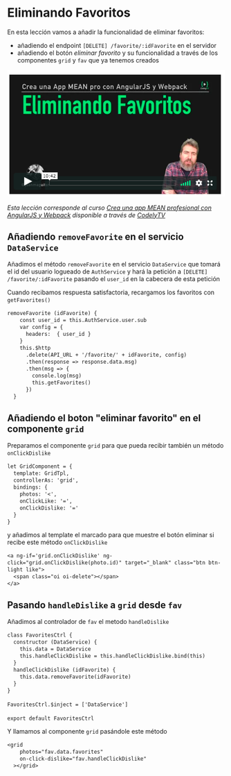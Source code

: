 # Eliminando Favoritos

En esta lección vamos a añadir la funcionalidad de eliminar favoritos:

- ​añadiendo el endpoint `[DELETE] /favorite/:idFavorite​` en el servidor
- añadiendo el botón _eliminar favorito_ y su funcionalidad a través de los componentes `grid` y `fav` que ya tenemos creados

[![eliminar favoritos](./md-img/remove-favorites.png)](https://pro.codely.tv/library/crea-una-app-mean-profesional-con-angularjs-y-webpack)

_Esta lección corresponde al curso [Crea una app MEAN profesional con AngularJS y Webpack](https://pro.codely.tv/library/crea-una-app-mean-profesional-con-angularjs-y-webpack) disponible a través de [CodelyTV](https://pro.codely.tv/)_

## Añadiendo `removeFavorite` en el servicio `DataService` 

Añadimos el método `removeFavorite` en el servicio `DataService` que tomará el id del usuario logueado de `AuthService` y hará la petición a `[DELETE] /favorite/:idFavorite` pasando el `user_id` en la cabecera de esta petición

Cuando recibamos respuesta satisfactoria, recargamos los favoritos con `getFavorites()`

```
removeFavorite (idFavorite) {
    const user_id = this.AuthService.user.sub
    var config = {
      headers:  { user_id }
    }
    this.$http
      .delete(API_URL + '/favorite/' + idFavorite, config)
      .then(response => response.data.msg)
      .then(msg => {
        console.log(msg)
        this.getFavorites()
      })
  }
```

## Añadiendo el boton "eliminar favorito" en el componente `grid`

Preparamos el componente `grid` para que pueda recibir también un método `onClickDislike`

```
let GridComponent = {
  template: GridTpl,
  controllerAs: 'grid',
  bindings: {
    photos: '<',
    onClickLike: '=',
    onClickDislike: '='
  }
}
```

y añadimos al template el marcado para que muestre el botón eliminar si recibe este método `onClickDislike`

```
<a ng-if='grid.onClickDislike' ng-click="grid.onClickDislike(photo.id)" target="_blank" class="btn btn-light like">
  <span class="oi oi-delete"></span>
</a>
```

## Pasando `handleDislike` a `grid` desde `fav`

Añadimos al controlador de `fav` el metodo `handleDislike`

```
class FavoritesCtrl {
  constructor (DataService) {
    this.data = DataService
    this.handleClickDislike = this.handleClickDislike.bind(this)
  }
  handleClickDislike (idFavorite) {
    this.data.removeFavorite(idFavorite)
  }
}

FavoritesCtrl.$inject = ['DataService']

export default FavoritesCtrl
```

Y llamamos al componente `grid` pasándole este método

```
<grid 
    photos="fav.data.favorites"
    on-click-dislike="fav.handleClickDislike"
  ></grid>
```